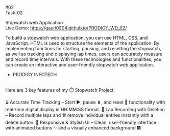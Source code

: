 #02 <br>
Task-02

Stopwatch web Application <br>
Live Demo: https://gauri0304.github.io/PRODIGY_WD_02/ <br>

To build a stopwatch web application, you can use HTML, CSS, and JavaScript. HTML is used to structure the elements of the application. By implementing functions for starting, pausing, and resetting the stopwatch, as well as tracking and displaying lap times, users can accurately measure and record time intervals. With these technologies and functionalities, you can create an interactive and user-friendly stopwatch web application.

- PRODIGY INFOTECH
<br>
Here are 3 key features of my ⏱️ Stopwatch Project:

⌛ Accurate Time Tracking – Start ▶️, pause ⏸️, and reset 🔁 functionality with real-time digital display in HH:MM:SS format.
📝 Lap Recording with Deletion – Record multiple laps and 🗑️ remove individual entries instantly with a delete button.
🎨 Responsive & Stylish UI – Clean, user-friendly interface with animated buttons ✨ and a visually enhanced background 🎆.

